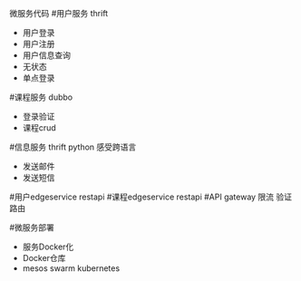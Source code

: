 微服务代码
#用户服务 thrift
- 用户登录
- 用户注册
- 用户信息查询
- 无状态
- 单点登录

#课程服务 dubbo
- 登录验证
- 课程crud


#信息服务  thrift  python  感受跨语言
- 发送邮件
- 发送短信

#用户edgeservice  restapi
#课程edgeservice  restapi
#API gateway 限流 验证 路由



#微服务部署
- 服务Docker化
- Docker仓库
- mesos swarm kubernetes
